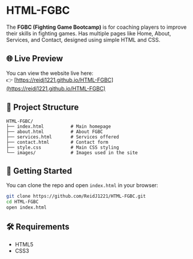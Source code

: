 
# HTML-FGBC

The **FGBC (Fighting Game Bootcamp)** is for coaching players to improve their skills in fighting games. Has multiple pages like Home, About, Services, and Contact, designed using simple HTML and CSS.

## 🌐 Live Preview

You can view the website live here:  
👉 [https://reidj1221.github.io/HTML-FGBC](https://reidj1221.github.io/HTML-FGBC)

## 📁 Project Structure

```
HTML-FGBC/
├── index.html          # Main homepage
├── about.html          # About FGBC
├── services.html       # Services offered
├── contact.html        # Contact form
├── style.css           # Main CSS styling
└── images/             # Images used in the site
```
## 🚀 Getting Started

You can clone the repo and open `index.html` in your browser:

```bash
git clone https://github.com/ReidJ1221/HTML-FGBC.git
cd HTML-FGBC
open index.html
```

## 🛠️ Requirements

- HTML5
- CSS3
